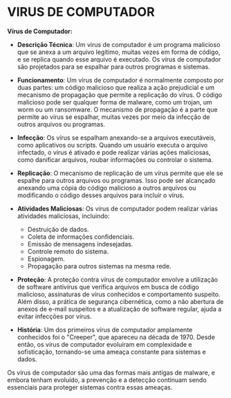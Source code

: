 # VIRUS DE COMPUTADOR
**Vírus de Computador:**

- **Descrição Técnica**: Um vírus de computador é um programa malicioso que se anexa a um arquivo legítimo, muitas vezes em forma de código, e se replica quando esse arquivo é executado. Os vírus de computador são projetados para se espalhar para outros programas e sistemas.

- **Funcionamento**: Um vírus de computador é normalmente composto por duas partes: um código malicioso que realiza a ação prejudicial e um mecanismo de propagação que permite a replicação do vírus. O código malicioso pode ser qualquer forma de malware, como um trojan, um worm ou um ransomware. O mecanismo de propagação é a parte que permite ao vírus se espalhar, muitas vezes por meio da infecção de outros arquivos ou programas.

- **Infecção**: Os vírus se espalham anexando-se a arquivos executáveis, como aplicativos ou scripts. Quando um usuário executa o arquivo infectado, o vírus é ativado e pode realizar várias ações maliciosas, como danificar arquivos, roubar informações ou controlar o sistema.

- **Replicação**: O mecanismo de replicação de um vírus permite que ele se espalhe para outros arquivos ou programas. Isso pode ser alcançado anexando uma cópia do código malicioso a outros arquivos ou modificando o código desses arquivos para incluir o vírus.

- **Atividades Maliciosas**: Os vírus de computador podem realizar várias atividades maliciosas, incluindo:

  - Destruição de dados.
  - Coleta de informações confidenciais.
  - Emissão de mensagens indesejadas.
  - Controle remoto do sistema.
  - Espionagem.
  - Propagação para outros sistemas na mesma rede.

- **Proteção**: A proteção contra vírus de computador envolve a utilização de software antivírus que verifica arquivos em busca de código malicioso, assinaturas de vírus conhecidos e comportamento suspeito. Além disso, a prática de segurança cibernética, como a não abertura de anexos de e-mail suspeitos e a atualização de software regular, ajuda a evitar infecções por vírus.

- **História**: Um dos primeiros vírus de computador amplamente conhecidos foi o "Creeper", que apareceu na década de 1970. Desde então, os vírus de computador evoluíram em complexidade e sofisticação, tornando-se uma ameaça constante para sistemas e dados.

Os vírus de computador são uma das formas mais antigas de malware, e embora tenham evoluído, a prevenção e a detecção continuam sendo essenciais para proteger sistemas contra essas ameaças.